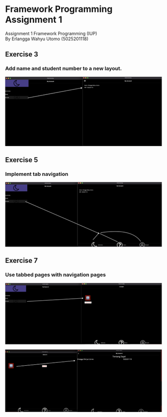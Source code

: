 # Framework Programming Assignment 1

Assignment 1 Framework Programming (IUP) <br />
By Erlangga Wahyu Utomo (5025201118)

## Exercise 3

### Add name and student number to a new layout.

![exercise_1](Exercise3_Layout.png)

## Exercise 5

### Implement tab navigation

![exercise_2](Exercise5_Tab.png)

## Exercise 7

### Use tabbed pages with navigation pages

![exercise_3](Exercise7_Button.png)

![exercise_3](Exercise7_ContentInsideButton.png)
